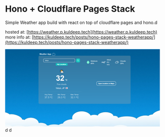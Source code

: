 # Hono + Cloudflare Pages Stack

Simple Weather app build with react on top of cloudflare pages and hono.d

hosted at: [https://weather.p.kuldeep.tech](https://weather.p.kuldeep.tech)
more info at: [https://kuldeep.tech/posts/hono-pages-stack-weatherapp/](https://kuldeep.tech/posts/hono-pages-stack-weatherapp/)

![screenshot](./img/screenshot.png)
d
d

